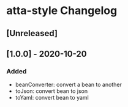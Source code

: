 <!-- Keep a Changelog guide -> https://keepachangelog.com -->

# atta-style Changelog
## [Unreleased]

## [1.0.0] - 2020-10-20
### Added
-  beanConverter: convert a bean to another
-  toJson: convert bean to json
-  toYaml: convert bean to yaml